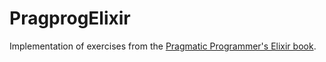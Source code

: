 # PragprogElixir

Implementation of exercises from the [Pragmatic Programmer's Elixir book](http://pragprog.com/book/elixir/programming-elixir).


